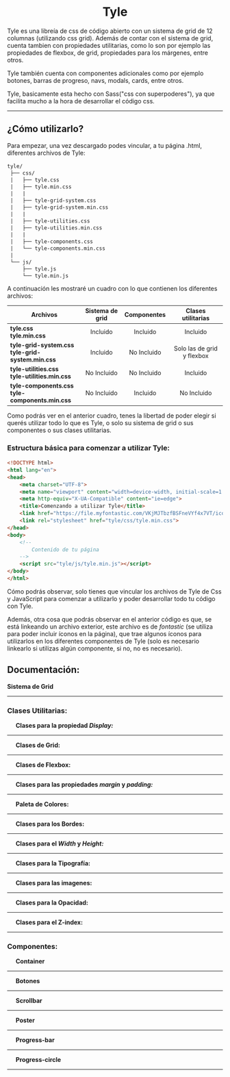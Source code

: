 <h1 align="center">Tyle</h1>
 Tyle es una libreía de css de código abierto con un sistema de grid de 12 columnas (utilizando css grid). Además de contar con el sistema de  grid, cuenta tambien con propiedades utilitarias, como lo son por ejemplo las propiedades de flexbox, de grid, propiedades para los márgenes, entre otros.
 
 Tyle también cuenta con componentes adicionales como por ejemplo botones, barras de progreso, navs, modals, cards, entre otros.

 Tyle, basicamente esta hecho con Sass("css con superpoderes"), ya que facilita mucho a la hora de desarrollar el código css.
 
---

## ¿Cómo utilizarlo?
 Para empezar, una vez descargado podes vincular, a tu página .html, diferentes archivos de Tyle:
 ```
 tyle/ 
  ├── css/
  |   ├── tyle.css
  |   ├── tyle.min.css
  |   |
  |   ├── tyle-grid-system.css
  |   ├── tyle-grid-system.min.css
  |   |
  |   ├── tyle-utilities.css
  |   ├── tyle-utilities.min.css
  |   |
  |   ├── tyle-components.css
  |   └── tyle-components.min.css
  |
  └── js/
      ├── tyle.js
      └── tyle.min.js
 ```
 A continuación les mostraré un cuadro con lo que contienen los diferentes archivos:
 
 |                       Archivos                          | Sistema de grid  | Componentes |     Clases utilitarias     |
 | ------------------------------------------------------- |:---------------: | :---------: | :------------------------: |
 | **tyle.css**<br>**tyle.min.css**                        |     Incluido     |  Incluido   |          Incluido          |
 | **tyle-grid-system.css**<br>**tyle-grid-system.min.css**|     Incluido     | No Incluido | Solo las de grid y flexbox |
 | **tyle-utilities.css**<br>**tyle-utilities.min.css**    |    No Incluido   | No Incluido |          Incluido          |
 | **tyle-components.css**<br>**tyle-components.min.css**  |    No Incluido   |   Incluido  |         No Incluido        |
 
 Como podrás ver en el anterior cuadro, tenes la libertad de poder elegir si querés utilizar todo lo que es Tyle, o solo su sistema de grid o  sus componentes o sus clases utilitarias.
 
 ### Estructura básica para comenzar a utilizar Tyle:
 
  ```html
  <!DOCTYPE html>
  <html lang="en">
  <head>
      <meta charset="UTF-8">
      <meta name="viewport" content="width=device-width, initial-scale=1.0">
      <meta http-equiv="X-UA-Compatible" content="ie=edge">
      <title>Comenzando a utilizar Tyle</title>
      <link href="https://file.myfontastic.com/VKjMJTbzfBSFneVYf4x7VT/icons.css" rel="stylesheet">    
      <link rel="stylesheet" href="tyle/css/tyle.min.css">
  </head>
  <body>
      <!-- 
          Contenido de tu página
      -->
      <script src="tyle/js/tyle.min.js"></script>
  </body>
  </html>
  ```
  Cómo podrás observar, solo tienes que vincular los archivos de Tyle de Css y JavaScript para comenzar a  utilizarlo y poder desarrollar todo  tu código con Tyle.
  
  Además, otra cosa que podrás observar en el anterior código es que, se está linkeando un archivo exterior, este archivo es de *fontastic* (se  utiliza para poder incluir íconos en la página), que trae algunos íconos para utilizarlos en los diferentes componentes de Tyle (solo es  necesario linkearlo si utilizas algún componente, si no, no es necesario).
 
## Documentación:

 <details>
  <summary style="cursor: pointer; display: inline-block; outline: 0;"><strong>Sistema de Grid</strong></summary>

  Para empezar, Tyle cuenta con un sistema de grid de 12 columnas. Dicho sistema esta hecho con Css grid.
  
  Para utilizar el sistema de grid debes crear un div con la clase ***row***, y allí dentro del div ponés los distintos componenetes con sus respectivas clases del sistema de grid. Dichas clases que le debes poner a los hijos del div con la clase *row* son las diferentes clases de columnas que las indicas con la clase ***col-*** y luego del guión le indicas cuantas columnas querés que ocupe tu elemento. Tal como se   muestra en el siguiente bloque de código:
  
  Html:
  ```html
    <div class="row">
        <div class="col-1">Una columna</div>
        <div class="col-2">Dos columnas</div>
        <div class="col-3">Tres columnas</div>
        <div class="col-4">Cuatro columnas</div>
        <div class="col-5">Cinco columnas</div>
        <div class="col-6">Seis columnas</div>
        <div class="col-7">Siete columnas</div>
        <div class="col-8">Ocho columnas</div>
        <div class="col-9">Nueve columnas</div>
        <div class="col-10">Diez columnas</div>
        <div class="col-11">Once columnas</div>
        <div class="col-12">Doce columnas</div>
    </div>
  ```
  Con un poco de estilos css (indicándole a los contenedores una altura, un color de fondo, un color al texto, un centrado total al texto, una separación entre los divs, que cada contenedor valla debajo y no al lado, etc...)  obtenés el siguiente resultado:
  
  ![Grid sistem](/images/grid-sistem.png "Grid sistem")
  
  Sin embargo, esto no es todo acerca del sistema de grid, ya que Tyle cuenta con un sistema de grid totalmente responsive.
  Estas clases para el responsive de los elementos se definen de la siguiente manera:

  ***col*-(a partir de que medida ocupa dichas columnas)-(Número de columnas a ocupar)**

  Las medidas utilizadas en Tyle son las siguientes: 
  
  | Clase | Desde  |   Hasta   |
  | ----- |:-----: |  :-----:  |
  | *xs*  | 480px  |  639px    |
  | *sm*  | 640px  |  767px    |
  | *md*  | 768px  |  1023px   |
  | *lg*  | 1024px |  1365px   |
  | *xl*  | 1366px | + 1366px  |
  
  Por lo tanto podés formar clases como por ejemplo:

  *col-xs-12* (va a ocupar 12 columnas desde 480px para arriba)

  *col-sm-6* (va a ocupar 6 columnas desde 640px para arriba)

  *col-md-4* (va a ocupar 4 columnas desde 768px para arriba)

  *col-lg-3* (va a ocupar 3 columnas desde 1024px para arriba)
  
  Si no pones la medida en la clase col, quiere decir que siempre va a ocupar las columnas que le indiques, al menos que le agregues otra clase   con la medida.
  Ejemplo:
  ```html
  <div class="row">
      <div class="col-12 col-md-4 col-lg-3"></div>
  </div>
  ```
  En este ejemplo, el div va a ocupar 12 columnas hasta 768px, debido a que a partir de 768px ocupará 4 columnas, y a partir de 1024px ocupará  3  columnas.
  
  Y así podes seguir y formar todas las combinaciones que quieras segun lo necesite tu página.

  #### Start Column:

   Tyle también cuenta con clases para que puedas elegir a partir de que columna empieza el div.
   Dicha clase se llama de la siguientes maneras:
   ***start-(A partir de que columna empieza)***
   O también podes elegir a partir de que medida empezará en la columna que elijas, poniendo la clase de la siguiente forma:
   ***start-(A partir de que medida)-(A partir de que columna empieza)***
 
   Las medidas son las mismas que las mencionadas anteriormente (xs, sm, md, lg, xl).
   
   En el siguiente ejemplo podrás observar mejor lo mencionado anteriormente:
   
   Html
   ```html
   <div class="row">
       <div class="col-5 start-5">Comienza en la columna 5</div>
       <div class="col-8 start-2">Comienza en la columna 2</div>
       <div class="col-9 start-3">Comienza en la columna 3</div>    
   </div>
   ```
   Resultado:
   
   ![Start Column](/images/start-col.png "Start Column")
   
   Como podrás observar (con la ayuda del inspector de google Chrome) que cada div comienza donde se lo indiques.
 </details>

 ---

 ### Clases Utilitarias:

  <details style="padding-left: 20px">
   <summary style="cursor: pointer; display: inline-block; outline: 0;"><strong>Clases para la propiedad <em>Display:</em></strong></summary>

   La propiedad ***display*** especifica el comportamiento de visualización de un elemento. Dicha propiedad se le puede aplicar a cualquier elemento. Esta propiedad puede aceptar muchos valores diferentes. Tyle tiene clases para los valores más importantes. Estos valores son:
       <ul>
        <li> <em><strong>inline</strong></em>: Este valor hace que la caja de un elemento se de linea, y por lo tanto solo ocupa el espacio necesario para mostrar sus contenidos.       
            <img src="/images/display-inline.png" alt="Display" style="display: block;" /> 
        </li>
        <li> <em><strong>block</strong></em>: Este valor hace que la caja de un elemento se de bloque, y por lo tanto ocupa todo el espacio disponible hasta el final de su linea, aunque sus contenidos puedan no ocupar todo el sitio. 
            <img src="/images/display-block.png" alt="Display" style="display: block;" />         
        </li>
        <li> <em><strong>inline-block</strong></em>: Este valor crea cajas que son de bloque y de linea simultaneamente.  Una caja de tipo inline-block se comporta como si fuera de bloque, pero respecto a los elementos que la rodean es una caja en línea.
            <img src="/images/display-inline-block.png" alt="Display" style="display: block;" />         
        </li>
        <li> <em><strong>list-item</strong></em>: Este valor hace que cualquier elemento de cualquier tipo al que se le aplique se muestre como si fuera un elemento de una lista.
            <img src="/images/display-list-item.png" alt="Display" style="display: block;" />         
        </li>    
        <li> <em><strong>flex</strong></em>: Este valor define un contenedor flexible; en línea o bloque dependiendo del valor dado. Permite un contexto flexible para todos sus hijos directos. Al definir este valor a un contenedor se genera lo siguiente: 
            <img src="/images/flexbox.png" alt="Flexbox" style="display: block;" />
            <ul style="margin-left: 30px">
                <li><em><strong>main axis</strong></em>: El eje principal de un contenedor flexible es el *main axis* a lo largo del cual se disponen los elementos flexibles. No es necesariamente horizontal; depende de la propiedad *flex-direction*.</li>
                <li><em><strong>main-start | main-end</strong></em>: Los elementos flexibles se colocan dentro del contenedor comenzando desde el *main-axis* y hasta el *main-end*.</li>
                <li><em><strong>main size</strong></em>:  El ancho o la altura de un elemento flexible se define por cualquier que esté en la dimensión principal, y es el tamaño *main size*. La propiedad de tamaño principal del elemento Flex es la propiedad 'ancho' o 'alto', cualquiera que esté en la dimensión principal.</li>
                <li><em><strong>cross axis</strong></em>: El eje perpendicular al *main axis* se llama *cross axis*. Su dirección depende de la dirección del *main axis*.</li>
                <li><em><strong>cross-start | cross-end</strong></em>: Las líneas flexibles se llenan con elementos y se colocan en el contenedor comenzando en el lado de *cross start* del contenedor flexible y yendo hacia el lado del *cross end*.</li>
                <li><em><strong>cross size</strong></em>: El ancho o la altura de un elemento flexible, cualquiera que esté en la dimensión transversal, es el *cross size* del artículo. La propiedad de tamaño cruzado es cualquiera de 'ancho' o 'altura' que esté en la dimensión transversa.</li>            
            </ul>
            <img src="/images/display-flex.png" alt="Display" style="display: block;" />             
        </li>
        <li> <em><strong>inline-flex</strong></em>: Establece un contenedor de ítems flexible en línea, de forma equivalente a inline-block.
            <img src="/images/display-inline-flex.png" alt="Display" style="display: block;" />         
        </li>
        <li> <em><strong>grid</strong></em>: Define al elemento como una grilla. Por si sola, esta propiedad no hace nada, si no que va en conjunto de otras propiedades. Se debe aplicar a un contenedor y, así el contendedor y todos sus hijos directos podrán recibir propiedades de grid.
            <img src="/images/display-grid.png" alt="Display" style="display: block;" />         
        </li>
        <li> <em><strong>inline-grid</strong></em>: Establece un contenedor de grid en línea, de forma equivalente a inline-block.
            <img src="/images/display-inline-grid.png" alt="Display" style="display: block;" />         
        </li>
        <li> <em><strong>none</strong></em>: Este valor hace que el elemento al que se le aplica no genere ninguna caja. El resultado es que el elemento desaparece por completo de la página y no ocupa sitio, por lo que los elementos adyacentes ocupan su lugar. Si se utiliza la propiedad *display: none* sobre un elemento, todos sus descendientes también desaparecen por completo de la página.
            <img src="/images/display-none.png" alt="Display" style="display: block;" />         
         </li>
       </ul>
   Para indicar una clase para la propiedad *display*, debes poner la clase de la siguiente manera:
   
   ***d-(valor)***
   
   Los valores son los mencionados anteriormente (inline, block, inline-block, list-item, flex, inline-flex, grid,  inline-grid, none).

   Estas diferentes clases para la propiedad *display* cuentan con las diferentes clases para el responsive. Estas clases para el responsive son las mencionadas anteriormente (ver sistema de grid).
   Para indicar estas clases se hace de la siguiente manera:

   ***d-(medida responsive)-(valor)***
 
   Como podrás saber, las *medidas responsive* son *xs*, *sm*, *md*, *lg* y *xl*; y los valores son *inline*,   *block*, *inline-block*, *list-item*, *flex*, *inline-flex*, *grid*, *inline-grid* y *none*.
   Ya con esto, puedes hacer todas las convinaciones que tu pagina requiera. 
  </details>

  ---

  <details style="padding-left: 20px">
   <summary style="cursor: pointer; display: inline-block; outline: 0;"><strong>Clases de Grid:</strong></summary>

   - #### Grid Gap:

     La proppiedad ***grid-gap*** se puede aplicar solamente a los componentes que tengan la propiedad *display: grid*.
     Grid gap se refiere a la separación que hay entre las columnas y filas que se encuentran dentro del componente que tenga la propiedad    display: grid.
    
     Como podrás ver en la siguiente imagen, el contenedor (con la clase *row*) no tiene la propiedad *grid-gap*, y por lo tanto no hay ninguna separación entre sus columnas y filas.
     ![Sin Grid Gap](/images/grid-gap-0.png "Sin Grid Gap")
    
     En cambio, en la siguiente imagen, el contenedor si tiene la propiedad *grid-gap*, y por la tanto se genera una separación entre sus     columnas y filas.
     ![Con Grid Gap](/images/grid-gap-1.png "Con Grid Gap")
    
     Tyle cuenta con clases para el *grid-gap*. Estas calses se llaman de la siguiente manera:
     **grid-gap-(número)**
     El numero que va luego de *grid-gap-* puede ir del 0 hasta al 10. Cuanto mas grande sea el número, habrá una mayor separación entre   columnas y filas.
   
   - #### Order:

     La propiedad ***order*** sirve para indicarle un orden al componente que tenga dicha propiedad. Solo se le puede aplicar a los hijos     directos de los componentes que tengan la propiedad *display: grid* o la propiedad *display: flex*. La propiedad *order* solor acepta     números, y estos números pueden ser tanto positivos, como negativos. El valor por defecto de la propiedad *order* es 0.
     Tyle cuenta con clases para la propiedad *order*, y dicahs clases se indican de la siguiente forma:
     ***order-(número)***
     El número, que va luego de *order-*, puede ir desde -6 hasta 6.
     
     Ejemplo:
     ```html
     <div class="row">
         <div class="col-4">Elemento Nº 1</div>
         <div class="col-4">Elemento Nº 2</div>
         <div class="col-4">Elemento Nº 3</div>
         <div class="col-4">Elemento Nº 4</div>
         <div class="col-4">Elemento Nº 5</div>
         <div class="col-4">Elemento Nº 6</div>
         <div class="col-4">Elemento Nº 7</div>
         <div class="col-4">Elemento Nº 8</div>
         <div class="col-4">Elemento Nº 9</div>
         <div class="col-4">Elemento Nº 10</div>
         <div class="col-4">Elemento Nº 11</div>
         <div class="col-4">Elemento Nº 12</div>
     </div>
     ```
     
     Resultado:
     ![Sin la propiedad order](/images/order-0.png "Sin la propiedad order")
     
     Como podrás ver en la anterior imagen, los elementos no tienen la propiedad *order*, y por lo tanto, están ubicados  según su posición en   el html.
     
     En cambio, en la siguiente situación, los elementos tienen la propiedad *order*, y ya no se posicionan según están ubicados en el html, si no que se posicionan según la propiedad order
     
     ```html
     <div class="row">
         <div class="col-4 order--3">Elemento Nº 1</div>
         <div class="col-4 order--1">Elemento Nº 2</div>
         <div class="col-4 order-1">Elemento Nº 3</div> 
         <div class="col-4 order--2">Elemento Nº 4</div> 
         <div class="col-4 order-3">Elemento Nº 5</div>
         <div class="col-4 order-2">Elemento Nº 6</div>
         <div class="col-4 order--6">Elemento Nº 7</div>
         <div class="col-4 order--4">Elemento Nº 8</div>
         <div class="col-4 order-6">Elemento Nº 9</div> 
         <div class="col-4 order-5">Elemento Nº 10</div>
         <div class="col-4 order--5">Elemento Nº 11</div>
         <div class="col-4 order-4">Elemento Nº 12</div>
     </div>
     ```
     
     Resultado:
     ![Con la propiedad order](/images/order-1.png "Con la propiedad order")
   
   - #### Justify Items:

     Esta propiedad ***justify-items*** se le debe aplicar (en el caso de grid) a los contenedores que tengan la propiedad *display: grid*. Lo que hace esta propiedad es alinear el contenido dentro de un elemento de la cuadrícula a lo largo  del eje de la fila. Dicha propiedad  puede  tener los siguientes valores:
   
     <ul>
       <li> <em>start:</em> Alinea el contenido en el extremo izquierdo del área de la cuadrícula.</li>
       <img src="/images/justify-items-1.png" alt="Justify Items" style="display: block;" />
       <li> <em>end:</em> Alinea el contenido en el extremo derecho del área de la cuadrícula.</li>
       <img src="/images/justify-items-2.png" alt="Justify Items" style="display: block;" />
       <li> <em>center:</em> Alinea el contenido en el centro del área de la cuadrícula.</li>
       <img src="/images/justify-items-3.png" alt="Justify Items" style="display: block;" />
       <li> <em>stretch:</em> Rellena toda la altura del área de la cuadrícula (este es el valor predeterminado).</li>
       <img src="/images/justify-items-4.png" alt="Justify Items" style="display: block;" />
     </ul>
    
     Tyle cuenta con clases para estas propiedades. Para indicar dicahs clases se hace de la siguiente manera:
   
     ***g-justify-items-(valor)***
   
     La *g-* es para diferenciar las clases de grid de las de flexbox, ya que en flexbox hay propiedades con el mismo nombre  pero diferente   valor. Y los *valores* son los mencionados anteriormente (start, end, center, stretch).
   
   - #### Align Items:

     Esta propiedad ***align-items*** se le debe aplicar (en el caso de grid) a los contenedores que tengan la propiedad *display: grid*. Lo   que hace esta propiedad es alinear el contenido dentro de un elemento de la cuadrícula a lo largo del eje de la columna. Dicha propiedad  puede tener los siguientes valores:
     <ul>
       <li> <em>start</em>: Alinea el contenido en la parte superior del área de la cuadrícula.</li>
       <img src="/images/align-items-1.png" alt="Align Items" style="display: block;" />
       <li> <em>end</em>: Alinea el contenido en la parte inferior del área de la cuadrícula.</li>
       <img src="/images/align-items-2.png" alt="Align Items" style="display: block;" />
       <li> <em>center</em>: Alinea el contenido en el centro del área de la cuadrícula.</li>
       <img src="/images/align-items-3.png" alt="Align Items" style="display: block;" />
       <li> <em>stretch</em>: Rellena todo el ancho del área de la cuadrícula (este es el valor por defecto).</li>
       <img src="/images/justify-items-4.png" alt="Align Items" style="display: block;" />
     </ul>
     Tyle cuenta con clases para estas propiedades. Para indicar dichas clases se hace de la siguiente manera:
    
     ***g-align-items-(valor)***
    
     Los *valores* son los mencionados anteriormente (start, end, center, stretch).
   
   - #### Justify Content:

     Esta propiedad ***justify-content*** se le debe aplicar (en el caso de grid) a los contenedores que tengan la propiedad  *display: grid*.  Lo  que hace esta propiedad es alinear el todo el contenido de la cuadrícula dentro del contenedor de la  cuadrícula. Esta propiedad alinea la cuadrícula a lo largo del eje de la fila. Dicha propiedad puede tener los  siguientes valores:
     <ul>
       <li> <em>start:</em> Alinea la cuadrícula con el extremo izquierdo del contenedor de la cuadrícula.</li>
       <img src="/images/justify-content-1.png" alt="Justify Content" style="display: block;" />
       <li> <em>end:</em> Alinea la grilla con el extremo derecho del contenedor de la grilla.</li>
       <img src="/images/justify-content-2.png" alt="Justify Content" style="display: block;" />
       <li> <em>center:</em> Alinea la cuadrícula en el centro del contenedor de la cuadrícula.
       <img src="/images/justify-content-3.png" alt="Justify Content" style="display: block;" />
       <li> <em>stretch:</em> Cambia el tamaño de los elementos de la grilla para permitir que la grilla ocupe todo el ancho del contenedor de la grilla.</li>
       <img src="/images/justify-content-4.png" alt="Justify Content" style="display: block;" />
       <li> <em>space-between:</em> Coloca una cantidad par de espacio entre cada elemento de la cuadrícula, sin espacio en los extremos.</li>
       <img src="/images/justify-content-5.png" alt="Justify Content" style="display: block;" />
       <li> <em>space-around:</em> Coloca una cantidad par de espacios entre cada elemento de la grilla, con espacios de la mitad de tamaño enlos extremos.</li>
       <img src="/images/justify-content-6.png" alt="Justify Content" style="display: block;" />
       <li> <em>space-evenly:</em> Coloca una cantidad igual de espacio entre cada elemento de la cuadrícula, incluidos los extremos.</li>
       <img src="/images/justify-content-7.png" alt="Justify Content" style="display: block;" />
     </ul>
    
     Tyle cuenta con clases para estas propiedades. Para indicar dichas clases se hace de la siguiente manera:
    
     ***g-justify-content-(valor)***
    
     Los *valores* son los mencionados anteriormente (start, end, center, stretch, beetween, around, evenly).
   
   - #### Align Content:

     Esta propiedad ***align-content*** se le debe aplicar (en el caso de grid) a los contenedores que tengan la propiedad *display: grid*. Lo que hace esta propiedad es esestablecer la alineación de la cuadrícula dentro del contenedor de la cuadrícula. Esta propiedad alinea la   cuadrícula a lo largo del eje de la columna. Dicha propiedad puede tener los siguientes valores:
     <ul>
       <li> <em>start:</em> Alinea la cuadrícula con la parte superior del contenedor de la cuadrícula.</li>
       <img src="/images/align-content-1.png" alt="Align Content" style="display: block;" />
       <li> <em>end:</em> Alinea la grilla con la parte inferior del contenedor de la grilla.</li>
       <img src="/images/align-content-2.png" alt="Align Content" style="display: block;" />
       <li> <em>center:</em> Ainea la cuadrícula en el centro del contenedor de la cuadrícula.</li>
       <img src="/images/align-content-3.png" alt="Align Content" style="display: block;" />
       <li> <em>stretch:</em> Cambia el tamaño de los elementos de la grilla para permitir que la grilla ocupe toda la  altura del contenedor  de la grilla.</li>
       <img src="/images/align-content-4.png" alt="Align Content" style="display: block;" />
       <li> <em>space-between:</em> Coloca una cantidad par de espacio entre cada elemento de la cuadrícula, sin espacio en los extremos.</li>
       <img src="/images/align-content-5.png" alt="Align Content" style="display: block;" />
       <li> <em>space-around:</em> Coloca una cantidad par de espacios entre cada elemento de la grilla, con espacios de la  mitad de tamañoen   los extremos.</li>
       <img src="/images/align-content-6.png" alt="Align Content" style="display: block;" />
       <li> <em>space-evenly:</em> Coloca una cantidad igual de espacio entre cada elemento de la cuadrícula, incluidos los extremos.</li>
       <img src="/images/align-content-7.png" alt="Align Content" style="display: block;" />
     </ul>
    
     Tyle cuenta con clases para estas propiedades. Para indicar dichas clases se hace de la siguiente manera:
    
     ***g-align-content-(valor)***
    
     Los *valores* son los mencionados anteriormente (start, end, center, stretch, beetween, around, evenly).
   
   - #### Justify Self:

     Esta propiedad ***justify-self*** se le debe aplicar (en el caso de grid) a los contenedores que tengan la propiedad *display: grid*. Lo  que  hace esta propiedad es alinear el contenido dentro de un elemento de la cuadrícula a lo largo  del eje de la fila. Este valor se   aplica al contenido dentro de un único elemento de la grilla. Dicha propiedad puede  tener los siguientes valores:
     <ul>
       <li> <em>start:</em> Alinea el contenido en el extremo izquierdo del área de la cuadrícula.</li>
       <img src="/images/justify-self-1.png" alt="Justify Self" style="display: block;" />
       <li> <em>end:</em> Alinea el contenido en el extremo derecho del área de la cuadrícula.</li>
       <img src="/images/justify-self-2.png" alt="Justify Self" style="display: block;" />
       <li> <em>center:</em> Alinea el contenido en el centro del área de la cuadrícula.</li>
       <img src="/images/justify-self-3.png" alt="Justify Self" style="display: block;" />
       <li> <em>stretch:</em> Rellena todo el ancho del área de la cuadrícula (este es el valor por defecto).</li>
       <img src="/images/justify-self-4.png" alt="Justify Self" style="display: block;" />
     </ul>
   
     Tyle cuenta con clases para estas propiedades. Para indicar dicahs clases se hace de la siguiente manera:
   
     ***g-justify-self-(valor)***
   
     Los *valores* son los mencionados anteriormente (start, end, center, stretch).
  
   - #### Align Self:

     Esta propiedad ***align-self*** se le debe aplicar (en el caso de grid) a los contenedores que tengan la propiedad *display: grid*. Lo que hace esta propiedad es alinear el contenido dentro de un elemento de la cuadrícula a lo largo del eje de la columna. Este valor se aplica al contenido dentro de un único elemento de la grilla. Dicha propiedad puede tener los siguientes valores:
     <ul>
       <li> <em>start:</em> Alinea el contenido en la parte superior del área de la cuadrícula.</li>
       <img src="/images/align-self-1.png" alt="Align Self" style="display: block;" />
       <li> <em>end:</em> Alinea el contenido en la parte inferior del área de la cuadrícula.</li>
       <img src="/images/align-self-2.png" alt="Align Self" style="display: block;" />
       <li> <em>center:</em> Alinea el contenido en el centro del área de la cuadrícula.</li>
       <img src="/images/align-self-3.png" alt="Align Self" style="display: block;" />
       <li> <em>stretch:</em> Rellena toda la altura del área de la cuadrícula (este es el valor predeterminado).</li>
       <img src="/images/align-self-4.png" alt="Align Self" style="display: block;" />
     </ul>
   
     Tyle cuenta con clases para estas propiedades. Para indicar dicahs clases se hace de la siguiente manera:
   
     ***g-align-self-(valor)***
   
     Los *valores* son los mencionados anteriormente (start, end, center, stretch).
  </details>

  ---

  <details style="padding-left: 20px">
   <summary style="cursor: pointer; display: inline-block; outline: 0;"><strong>Clases de Flexbox:</strong></summary>

   - #### Flex Direction:

     La propiedad ***flex-direction*** establece la dirección de un elemento flexible dentro de un contenedor (es decir que el contenedor tenga la propiedad *display: flex*).
   
     La propiedad *flex-direction* puede tener los siguientes valores:
     <li> <em>row:</em> Este es el valor por defecto. Los elementos flexibles se muestran horizontalmente, como una fila</li>
     <li> <em>row reverse:</em> Los elementos flexibles se muestran horizontalmente, como una fila, pero en orden invertido</li>
     <li> <em>Column:</em> Los elementos flexibles se muestran verticalmente, como una columna</li>
     <li> <em>Column reverse:</em> Los elementos flexibles se muestran verticalmente, como una columna, pero en orden invertido</li>
   
     En la siguiente imagen podrás apreciar mejor esta propiedad:
   
     <img src="/images/flex-direction.png" alt="Flex direction" style="display: block;" />
   
     Tyle ya cuenta con clases para dicha propiedad, y estas clases se indican de la siguiente manera:
   
     ***f-flex-direction-(valor)***
   
     Todas las clases de flexbox que siguen a continuación y, estas mismas clases también, llevan una *f-* delante de la clase para   diferenciarlas   de las clases de css grid, que tienen la misma propiedad pero diferentes valores. Los valores que van luego de   *f-flex-direction-* son los   mencionados anteriormente (row, row-reverse, col, col-reverse).
  
   - #### Flex Wrap:

     La propiedad ***flex-wrap*** solo se le puede aplicar a los contenedores que tengan la propiedad *display: flex;*. Esta propiedad   *flex-wrap*,especifica si los elementos flexibles deben ajustarse o no. Como ya fue mencionado anteriormente, lo que hace la propiedad   *dispaly: flex* es poner todos sus elementos hijos en una sola linea, a pesar de que no entren, al no entrar, se disminuye el tamaño de los  elementos hijos para  que puedan entrar. Si tu no quieres que esto ocurra, debes utilizar la propiedad *flex-wrap*, que solo acepta los   siguientes valores:
    
     <li> <em>nowrap:</em> Este es el valor por defecto, y por lo tanto, los elementos hijos se ajustarán al contenido de ser necesario.</li>
     <li> <em>wrap:</em> Este valor especifica que si los elementos hijos, del contenedor flexible, no entran, se irán a la siguiente   fila/columna (según el <em>flex-direction</em>), generando de esta manera un contenedor flexible de líneas multiples.</li>
     <li> <em>wrap-reverse:</em> Este valor especifica lo mismo que el valor <em>wrap</em>, solo que revierte los elementos.</li>
    
     En la siguiente imagen podrás apreciar mejor la propiedad *flex-wrap*:
     <img src="/images/flex-wrap.png" alt="Flex Wrap" style="display: block;" />
    
     Tyle ya cuenta con clases para dicha propiedad, y estas clases se indican de la siguiente manera:
    
     ***f-flex-wrap-(valor)***
    
     Los valores que van luego de *f-flex-wrap-* son los mencioandos anteriormente (no-wrap, wra, wrap-reverse).
  
   - #### Flex Grow:

     La propiedad ***flex-grow*** solo se le puede aplicar a los hijos de los contenedores que tengan lo propiedad *display: flex*. Esta  propiedad  *flex-grow* especifica la capacidad de que un elemento flexible crezca si es posible. Esta propiedad acepta cualquier número  positivo, y  funciona de la siguiente manera:
     Lo que hace es calcular el espacio disponible, y darselos a los que tengan esta propiedad según el valor que tengan.
     Por ejemplo: Si hay un elemento que tenga un *flex-grow: 1* y otro tiene un *flex-grow: 3*, se calcula el espacio disponible y lo divide  entre 4, ya que suma el valor de esta propiedad de cada elemento del contenedor, y le da 3/4 partes al segundo elemento y 1/4 parte al  primer elemento.
  
     En el siguiente ejemplo entenderás esto mejor:
     <img src="/images/flex-grow-1.png" alt="Flex Grow" style="display: block;" />
     <img src="/images/flex-grow-2.png" alt="Flex Grow" style="display: block;" />
   
     Como habrás podido observar, al primer elemento se le ha agregado la propiedad *flex-grow* y ha crecido según el espacio disponible que   había.
   
     Una vez más, Tyle ya cuenta con clases para esta propiedad, y se indican de la siguiente manera: 
   
     ***f-flex-grow-(número)*** 
   
     El número que va luego de *f-flex-grow* puede ir del 1 al 5.
   
   - #### Flex Shrink: 

     La propiedad ***flex-shrink*** solo se le puede aplicar a los contenedores que tengan la propiedad *display: flex;*. Esta propiedad    *flex-shrink* especifica la capacidad de que un elemento flexible se encoja. Esta propiedad acepta cualquier número positivo. Esta  propiedad, funciona de una manera muy similar a *flex-grow*, pero con resultado opuesto.
     En el siguiente ejemplo lo podrás entender mejor:
     <img src="/images/flex-shrink-1.png" alt="Flex Shrink" style="display: block;" />
     Como podrás observar, los 4 elementos no entran en el container.
     Pero aplicando un *flex-shrink* al primer elemento sucede lo siguiente:
     <img src="/images/flex-shrink-2.png" alt="Flex Shrink" style="display: block;" /> 
     Al aplicarle un *flex-shrink* al primer elemento, este se encojió dandole más espacio a los demás elementos.
  
     Tyle ya cuenta con clases para esta propiedad, y se indican de la siguiente manera:
     
     ***f-flex-shrink-(número)*** 
   
     El número que va luego de *f-flex-shrink* puede ir del 1 al 5.
 
   - #### Order:

     La propiedad ***order*** también se puede utilizar en los elementos hijos de un contenedor que tenga la propiedad *display: flex*, y esta  propiedad *order* es la misma que la mencionada anteriormente (en las calses de grid), y funciona exactamente de la misma manera.
 
   - #### Align Items:

     Esta propiedad ***align-items*** se le debe aplicar (en el caso de flexbox) a los contenedores que tengan la propiedad *display: flex*. La propiedad *align-items* define el comportamiento predeterminado de cómo se colocan los elementos flexibles a lo largo del eje transversal  en la línea actual. Dicha propiedad puede tener los siguientes valores:
     <ul>
       <li> <em>flex-start</em>: Alinea el contenido en la parte superior del eje transversal.</li>
       <li> <em>flex-end</em>: Alinea el contenido en la parte inferior del eje transversal.</li>
       <li> <em>center</em>: Alinea el contenido en el centro del eje transversal.</li>
       <li> <em>baseline</em>: Las lineas base de los elementos están alineados.</li>
       <li> <em>stretch</em>: Los elementos se estiran hasta llenar todo el contenedor (este es el valor por defecto).</li>
     </ul>
     <img src="/images/f-align-items.png" alt="Align Items" style="display: block;" /> 
    
     Tyle cuenta con clases para estas propiedades. Para indicar dichas clases se hace de la siguiente manera:
    
     ***f-align-items-(valor)***
    
     Los *valores* son los mencionados anteriormente (start, end, center, baseline, stretch).
   
   - #### Justify Content:

     Esta propiedad ***justify-content*** se le debe aplicar (en el caso de flexbox) a los contenedores que tengan la propiedad *display:  flex*. Lo  que hace esta propiedad es alinear a lo largo del eje principal. Ayuda a distribuir el espacio libre que sobra cuando todos los elementos flexibles de una línea son inflexibles o flexibles, pero han alcanzado su tamaño máximo. También ejerce algún control sobre la   alineación de los elementos cuando se desbordan la línea. Dicha propiedad puede tener los  siguientes valores:
     <ul>
       <li> <em>flex-start:</em> Alinea el contenido hacia la linea de inicio del contenedor flexible.</li>
       <li> <em>flex-end:</em> Alinea el contenido hacia la linea de fin del contenedor flexible.</li>
       <li> <em>center:</em> Alinea el contenido hacia la linea del centro del contenedor flexible. </li>
       <li> <em>space-between:</em> Distribuye el contenido de manera uniforme. El primer elemento va hacia la linea de inicio y, el último   hacia la linea de fin.</li>
       <li> <em>space-around:</em> Distribuye el contenido de manera uniforme con espacios entre los elementos. Estos espacios son de la   mitad de tamaño en los extremos.</li>
       <li> <em>space-evenly:</em>  Distribuye el contenido de manera uniforme con espacios exactamente iguales (tanto al inicio como al final) entre los elementos. </li>
     </ul>
     <img src="/images/f-justify-content.png" alt="Justify Content" style="display: block;" /> 
  
     Tyle cuenta con clases para estas propiedades. Para indicar dichas clases se hace de la siguiente manera:
    
     ***f-justify-content-(valor)***
    
     Los *valores* son los mencionados anteriormente (start, end, center, beetween, around, evenly).
   
   - #### Align Content:

     Esta propiedad ***align-content*** se le debe aplicar (en el caso de flexbox) a los contenedores que tengan la propiedad *display: flex*. Esta propiedad alinea las líneas de un contenedor flexible dentro del contenedor flexible cuando hay espacio adicional en el eje   transversal. Dicha propiedad puede tener los siguientes valores:
     <ul>
       <li> <em>flex-start:</em> Alinea el contenido en la linea de inicio del eje transversal.</li>
       <li> <em>flex-end:</em> Alinea el contenido en la linea de fin del eje transversal.</li>
       <li> <em>center:</em> Alinea el contenido en el centro del eje transversal.</li>
       <li> <em>space-between:</em> Distribuye el contenido de manera uniforme en el eje transversal. El primer elemento va hacia la linea de   inicio del eje transversal y, el último hacia la linea de fin del eje transversal.</li>
       <li> <em>space-around:</em> Distribuye el contenido de manera uniforme en el eje transversal con espacios entre los elementos. Estos   espacios son de la mitad de tamaño en los extremos.</li>
       <li> <em>stretch:</em> Este es el valor por defecto. Las líneas se estiran para ocupar el espacio restante.</li>
     </ul>
     <img src="/images/f-align-content.png" alt="Align Content" style="display: block;" /> 
  
     Tyle cuenta con clases para estas propiedades. Para indicar dichas clases se hace de la siguiente manera:
     
     ***f-align-content-(valor)***
    
     Los *valores* son los mencionados anteriormente (start, end, center, stretch, beetween, around).
   
   - #### Align Self:

     Esta propiedad ***align-self*** se le debe aplicar (en el caso de flexbox) a los hijos de los contenedores que tengan la propiedad    *display: flex*. Lo que  hace esta propiedad es alinear el elemento, al que se le aplique esta propiedad, en el eje transversal. Dicha   propiedad puede tener los siguientes valores:
     <ul>
       <li> <em>flex-start:</em> El elemento se alinea en la linea de inicio del eje transversal.</li>
       <li> <em>flex-end:</em>El elemento se alinea en la linea de fin del eje transversal.</li>
       <li> <em>center:</em> El elemento se alinea en el centro del eje transversal.</li>
       <li> <em>stretch:</em> El elemento ocupa toda la altura del eje transversal</li>
       <li> <em>baseline:</em> Se alinea con las lineas bases de los elementos</li>
       <li> <em>auto:</em> El elemento se alineará en función del valor predeterminado o el valor especificado para la propiedad  *align-items*. Este es el valor predeterminado.</li>
     </ul>
     <img src="/images/f-align-self.png" alt="Align Self" style="display: block;" /> 
    
     Tyle cuenta con clases para estas propiedades. Para indicar dicahs clases se hace de la siguiente manera:
     
     ***f-align-self-(valor)***
    
     Los *valores* son los mencionados anteriormente (start, end, center, stretch, baseline, auto).
  </details>

  ---

  <details style="padding-left: 20px">
   <summary style="cursor: pointer; display: inline-block; outline: 0;"><strong>Clases para las propiedades <em>margin</em> y <em>padding:</em></strong></summary>

   - #### Margin:

      La propiedad ***margin*** se utiliza para generar un espaciado entre los elementos, fuera de cualquier borde definido. Con css tenés control total sobre el *margin*. Existen propiedades para establecer el margin de cada lado de un elemento (arriba, derecha, abajo e izquierda).
      Las diferentes propiedades para el margin son:
      - *margin:* Establece un espaciado en los cuatro lados.
      - *margin-top:* Establece un espaciado en la parte de arriba del elemento.
      - *margin-right:* Establece un espaciado en la parte derecha del elemento.
      - *margin-bottom:* Establece un espaciado en la parte de abajo del elemento.
      - *margin-left:* Establece un espaciado en la parte izquierda del elemento. 

      Tyle ya cuenta con clases para estas propiedades. Dichas clases se indican de la siguiente manera:

      ***(propiedad Abreviada)-(Valor)***    

      Las propiedades abreviadas son ***m*** (para el *margin*), ***mt*** (para el *margin-top*), ***mr*** (para el *margin-right*), ***mb*** (para el *margin-bottom*) y ***ml*** (para el *margin-left*). Pero Tyle también tiene clases para establecer el *margin* en left y en right al mismo tiempo (***mx***) y para top y bottom (***my***). Los valores son: *0*, *1*, *2*, *3*, *4*, *5* y *auto*.

      En la siguiente imagen podrás observar las diferentes medidas para los *margins*:
       <img src="/images/margin.png" alt="Margin" style="display: block;" />      

   - #### Padding:
   
      La propiedad ***padding*** se utiliza para generar un espaciado alrededor del contenido de un elemento, dentro cualquier borde definido. Al igual que con ek *margin*, con css tenés control total sobre el *padding*. Existen propiedades para establecer el padding de cada lado de un elemento (arriba, derecha, abajo e izquierda).
      Las diferentes propiedades para el padding son:
      - *padding:* Establece un espaciado  dentro del contenido del elemento en los cuatro lados.
      - *padding-top:* Establece un espaciado dentro del contenido del elemento en la parte de arriba del elemento.
      - *padding-right:* Establece un espaciado dentro del contenido del elemento en la parte derecha del elemento.
      - *padding-bottom:* Establece un espaciado  dentro del contenido del elementoen la parte de abajo del elemento.
      - *padding-left:* Establece un espaciado dentro del contenido del elemento en la parte izquierda del elemento. 

      Tyle ya cuenta con clases para estas propiedades. Dichas clases se indican de la siguiente manera:

      ***(propiedad Abreviada)-(Valor)***    

      Las propiedades abreviadas son ***p*** (para el *padding*), ***pt*** (para el *padding-top*), ***pr*** (para el *padding-right*), ***pb*** (para el *padding-bottom*) y ***pl*** (para el *padding-left*). Pero Tyle también tiene clases para establecer el *padding* en left y en right al mismo tiempo (***px***) y para top y bottom (***py***). Los valores son: *0*, *1*, *2*, *3*, *4* y *5*. En la siguiente imagen podrás observar las diferentes medidas para los *paddings*:
       <img src="/images/padding.png" alt="Padding" style="display: block;" />   
  </details>
 
  ---

  <details style="padding-left: 20px">
   <summary style="cursor: pointer; display: inline-block; outline: 0;"><strong>Paleta de Colores:</strong></summary>

   Tyle cuenta con una paleta de colores. Estos colores pueden ser aplicados tanto al color de fondo, como al color del texto mediante clases de Tyle.

   - Colores:
    
   |     Nombre      |  Valor Hexadecimal  |
   | --------------  |:------------------: |
   | ***Primary***   |       #0576FA       |
   | ***Secondary*** |       #6E787D       |
   | ***Info***      |       #1EAAC8       |
   | ***Success***   |       #23C040       |
   | ***Warning***   |       #FABE0A       |
   | ***Danger***    |       #F53040       |
   | ***Light***     |       #F0F0F0       |
   | ***Dark***      |       #1E1E1E       |
   | ***White***     |       #FFFFFF       |
   | ***Black***     |       #000000       |

   Para indicar los diferentes colores de fondo o colores de texto, se deben indicar las clases de la siguiente manera:
   - Background Color:

     ***bg-(nombre del color)***

   - Color:

     ***color-(nombre del color)***

   
   Los nombres de los colores son los mencionados anteriormente en la tabla.
  </details>
     
  ---

  <details style="padding-left: 20px">
   <summary style="cursor: pointer; display: inline-block; outline: 0;"><strong>Clases para los Bordes:</strong></summary>

   La propeidad ***border*** le da un borde al elemento aplicado. Este borde puede ser de difrentes tipos, diferentes colores, puede tener diferentes anchos, las esquinas rendondeadas, etc.
   Tyle cuenta con algunas propiedades para los bordes. Estas propiedades con las que cuenta Tyle son el ***border-radius*** (funciona para redondear las esquinas) y el ***border-color***.

   Estas clases para los bordes se indican de las siguientes maneras:

   - #### Border Radius:
     
      ***b-radius-(valor)***

      Los valores son: *0*, *1*, *2*, *3*, *4*, *5*, *6* y *radius*
      Si querés que el *border-radius* se le aplique solo a un lado en específico, tenés que indicar el lado luego de la *b*, de la siguiente manera:
 
      ***b(lado)-radius-(valor)***

     Los diferentes lados son *tl* (top-left), *tr* (top-right), *bl* (bottom-left) y *br* (bottom-right).
                  
   - #### Border Color:
      La propiedad *border-color* se indica de la siguiente forma:
 
      ***b-(color)***
 
     Los diferentes colores son los mencionados anteriormente en la paleta de colores.
     También con Tyle podés indicar el color de un borde en específico de la siguiente manera:

     ***b(lado)-(color)***

     Los lados son *t* (top), *r* (right), *b* (bottom) y *l* (left).
     Es importante remarcar que las clases para el color del borde no funcionan si no se le indican antes un ancho y un estilo de borde (con las propiedades *border-width* y *border-style*)

     En las siguientes imágenes se muestra un ejemplo de los diferentes bordes: 

   <img src="/images/border-radius.png" alt="Border Radius" style="display: block;" />   
   <img src="/images/border-color.png" alt="Border Color" style="display: block;" />      
  </details>

  ---

  <details style="padding-left: 20px">
   <summary style="cursor: pointer; display: inline-block; outline: 0;"><strong>Clases para el <em>Width</em> y <em>Height:</em></strong></summary>

   Las propeidades ***width*** y ***height*** se utilizan para definir las dimensiones de un elemento. Estas propiedades permiten valores numéricos con sus respectivas unidades. La propiedad *width* se utiliza para definir el ancho de un elemento, mientras la propiedad *height* se utiliza para definir la altura de un elemento.
   Tyle cuenta con clases para estas propiedades, y se indican de la siguiente manera:

   *Height*: ***h-(valor)***  
   *Width*: ***w-(valor)***  
      
   Los valores que aceptan estas clases van del 0 al 100, siempre y cuando el número se multiplo de 5, es decir que los valores van de 5 en 5 (0, 5, 10, 15, 20, 25, 30...). El valor en estas clases equivale al porcentaje, es decir que si utilizas la clase, por ejemplo, *w-75*, va a tener un *width* de 75% de su contenedor.    
  </details>

  ---

  <details style="padding-left: 20px">
   <summary style="cursor: pointer; display: inline-block; outline: 0;"><strong>Clases para la Tipografía:</strong></summary>

   Tyle cuenta clases para algunas de las diferentes propiedades que se le pueden dar a los textos. Cuenta con diferentes clases para el tamaño de los textos, para su grosor, para su alineación y para su decoración.

   - ***Tamaño del texto:*** Estas clases se indican de la siguientes maneras:

     ***header-(valor1)***

     ***font-(valor2)***

     ***small-(valor3)*** 

     El valor1 puede ir del 1 al 7, siendo 1 el tamaño más grande y 7 el más chico.
     El valor2 puede ir del 1 al 3, siendo 1 el tamaño más grande y 3 el más chico.
     El valor3 puede ir del 1 al 2, siendo 1 el tamaño más grande y 2 el más chico.
     En la siguiente imagen podrás apreciar los distintos tamaños de las clases para el texto:

     <img src="images/font-1.png" style="display: block" />
      
   - ***Grosor del texto:*** Estas clases se indican de la siguiente manera:  

     ***f-weight-(valor)***

     El valor puede ir del 1 al 6, siende 1 el menor valor y 6 el mayor.
     En la siguiente imagen podrás observar las diferentes clases para el grosor del texto:

     <img src="images/font-2.png" style="display: block" />

   - ***Decoración del texto:*** Estas clases se indican de la siguiente manera:

     ***t-decoration-(valor)***

     Los valores que acepta esta clase son *none*, *underline*, *overline* y *del*. 
     En la siguiente imagen podrás observar las diferentes clases para la decoración del texto:

     <img src="images/font-3.png" style="display: block" />

   - ***Alineación del texto:*** Estas clases se indican de la siguiente manera:

     ***t-align-(valor)***

     Los valores que acepta esta clase son *left*, *center*, *right* y *justify*. 
     En la siguiente imagen podrás observar las diferentes clases para la alineación del texto:

     <img src="images/font-4.png" style="display: block" />
  </details>

  ---

  <details style="padding-left: 20px">
   <summary style="cursor: pointer; display: inline-block; outline: 0;"><strong>Clases para las imagenes:</strong></summary>

   Tyle cuenta con diferentes clases para las imagenes. Estas clases son para el responsive de las imagenes y otras para ponerles filtros.
   Para indicar que una imagen se responsive con Tyle, solo le debes poner la clase ***img-responsive*** a la imagen.
   Las clases para los diferentes filtros se indican de la siguiente manera:

   ***filter-(nombre del filtro)-(valor)***

   Los diferentes valores van del 1 al 10, siendo el 10 el que tiene mayor efecto.
   Acontinuación verás una tabla en la que se muestra los nombres de los diferentes filtros y sus funciones:
   <img src="/images/filter.png" alt="Border Radius" style="display: block;" />   
  </details>

  ---

  <details style="padding-left: 20px;">
   <summary style="cursor: pointer; display: inline-block; outline: 0;"><strong>Clases para la Opacidad:</strong></summary>  
   
   La propiedad *opacity* establece la opacidad o transparencia para un elemento. El valor por defecto es 1 (máximo valor) y el mínimo valor es 0 (transparencia total).

   Con Tyle, para indicar la opacidad de un elemento se hace mediante la siguiente clase: 
 
   ***opacity-(valor)***

   Los diferentes valores van del 0 al 10, donde 0 sería transparente y 10 el valor por defecto.
   
   En la siguiente imagen podrás observar mejor la utilidad de esta propiedad:

   <img src="images/opacity.png" style="display: block;">
  </details>

  ---

  <details style="padding-left: 20px;">
   <summary style="cursor: pointer; display: inline-block; outline: 0;"><strong>Clases para el Z-index:</strong></summary>  
   La propiedad *z-index* especifica el orden de un elemento en el eje *z*. Con esta propiedad podés elegir que elemento va arriba i cual abajo dependiendo de su valor. Esta propiedad acepta cualquier número, y por defecto es 0.
   Tyle cuenta con 11 valores diferentes para esta propiedad, y se indica de la siguiente manera:

   ***z-index-(valor)***

   El valor va de 0 a 1000, siempre y cuando sea múltiplo de 100, es decir 0, 100, 200, 300, 400, etc..

   En la siguientes imágenes notarás mejor la utilidad de esta propiedad:

   <img src="images/z-index.png" style="display: block;">
   <img src="images/z-index-2.png" style="display: block;">   
  </details>

  ---

 ### Componentes:
  
  <details style="padding-left: 20px;"> 
   <summary style="cursor: pointer; display: inline-block; outline: 0;"><strong>Container</strong></summary>
    
   Las diferentes clases para el ***container***, como su nombre lo indica, se utilizan para contener a los diferentes elementos.
   Tyle cuenta con 4 tipos diferentes de container:

   ***container-full:*** Ocupa el 100%.

   ***container:*** Ocupa el 90%.

   ***container-2:*** Ocupa el 80%.

   ***container-3:*** Ocupa el 70%.   

   Aplicando las diferentes clases para *containers*, y con un poco de estilos para el color de fondo y para la letra, queda de la siguiente manera:
   <img src="images/container.png" />

   Además de esto, estas diferentes clases cuentan con el responsive, teniendo la posibiliadad de elegir a partir de cuando querés que se aplique tal *container*. Para esto, las clases se indican de la siguiente manera:
   
   ***container-(medida responsive)-(tipo de container)***
  
   Las medidas responsive son las mencionadas anteriormente en el sistema de grid, y los tipos de container son  los mensionados anteriormente (2, 3, full). En el caso de la clase ***container*** se indica de la siguiente  manera: 

   ***container-(medida responsive)***
  </details>

  ---

  <details style="padding-left: 20px;"> 
   <summary style="cursor: pointer; display: inline-block; outline: 0;"><strong>Botones</strong></summary>

   Los botones se crean mediante la etiqueta ***&lt;button&gt;*** (de apertura) y ***&lt;/button&gt;*** (de cierre). Debtro de estas etiquetas puedes poner cualquier texto. Hay dieferentes tipos de botones, y el tipo de botón se elige mediante el atributo *type*. Este atributo por defecto es *button*.
   Tyle cuenta con diferentes clases para los botones.

   Para cada botón que quieras hacer con Tyle, tienes que ponerle la clase ***button***, y ya se genera el botón por defecto.

   Además del botón por defecto, hay otro tipo de botón, que es el ***outline***, y a los que se refiere es que el botón solo tendrá color alrededor (un borde), y el color del texto que contenga será igual al de su borde.
   Para indicar este tipo de botón tienes que, además de la clase *button*, agregar la clase ***button-outline***.

   También Tyle cuenta con 3 diferentes tamaños para los botones. Uno es el que viene por defecto, otro más chico,que se indica con la clase ***button-sm***; y otro más grande, que se indica con la clase ***button-lg***.

   En el siguiente ejemplo se mostraran los diferentes tipos de botones mencionados anteriormente:

   HTML
   ```html
    <div class="container">
      <button class="button">Default</button>
      <button class="button button-outline">Default Outline</button>
      <button class="button button-lg">Default Lg</button>
      <button class="button button-lg button-outline">Default Lg Outline</button>
      <button class="button button-sm">Default Sm</button>
      <button class="button button-sm button-outline">Default Sm Outline</button>
    </div>
   ```

   Resultado:
   <img src="images/button-1.png" style="display: block;">

   Como ya se menciono anteriormente, esos eran los botones por defecto. También hay diferentes tipos de colores para los botones, estos colores son los mencionados anteriormente en la *paleta de colores*.
   Para indicar el color de un botón, debes poner, además de la clase *button* (ya que esta es la que genera los estilos básicos del botón), una clase de la siguiente manera:

   ***button-(color)***

   Los diferentes colores son, como ya se mencionó anteriormente, los de la paleta de colores.
   Si quieres, también puedes cambiar el color de un botón *outline* poniendo una clase de la siguiente manera:

   ***button-outline-(color)***

   En la siguiente imagen podrás observar todos los diferentes tipos de botones que puedes hacer:

   <img src="images/button-2.png" style="display: block;">
  </details>
  
  ---

  <details style="padding-left: 20px;"> 
   <summary style="cursor: pointer; display: inline-block; outline: 0;"><strong>Scrollbar</strong></summary>

   El ***scrollbar*** es un componente muy importante a la hora del diseño, pues dejar la que traen los navegadores por defecto podría quedar mal o podría no gustarte o que quieras cambiarla.
   Tyle ofrece clases para modificar el *scrollbar*.
   Para modificar el *scrollbar* con Tyle, tienes que poner la clase ***scrollbar*** al componente que deseas cambiarle el que ya viene por  defecto. Al agregar esta clase a tu componente, se genera el siguiente *scrollbar*, que es el por defecto que trae Tyle:
 
   <img src="images/scrollbar-1.png" style="display: block;">

   Sin embargo, los colores que trae por defecto la clase *scrollbar* se pueden cambiar. Para cambiar el color de la barra, tienes que indicar una clase (además de la clase *scrollbar*) de la siguiente manera: 

   ***scrollabr-(color)***

   Los diferentes colores son los menconados en la *paleta de colores*.

   En la siguiente imagen podrá ver ejemplos de algunos de los diferentes colores del *scrollbar:*
  
   <img src="images/scrollbar-2.png" style="display: block;">

   Además de poder cambiar el color de la barra, puedes cambiar el fondo del *scrollbar* indicando una clase de la siguiente manera:
 
   ***scrollabr-bg-(color)**

   A continuación podrá ver en la imagen ejemplos del color de fondo:

   <img src="images/scrollbar-3.png" style="display: block;">

   Además de todo lo mencionado, Tyle cuenta con clases como para dar otro "efecto" al *scrollbar*. Este "efecto" se indica con la clase ***scrollbar-3d***, y le puedes aplicar esta clase a cualquiera que tenga la clase *scrollbar*, aunque también tenga clases de diferentes colores de la barra y de fondo.
   En la siguiente imagen verás ejemplos de esta clase:

   <img src="images/scrollbar-4.png" style="display: block;">

   Ahora, verán un ejemplo de el *scrollbar* hecho en html:

   HTML
   ```html
      <div class="container">

        <div class="box scrollbar">Lorem ipsum dolor sit amet consectetur adipisicing elit. Nemo exercitationem, consequatur et doloremque accusantium suscipit eligendi praesentium repudiandae labore, fuga sunt. Quidem temporibus deleniti, repudiandae omnis nobis eligendi mollitia dolorum.</div>

        <div class="box scrollbar scrollbar-3d scrollbar-primary scrollbar-bg-info">Lorem ipsum dolor sit amet consectetur adipisicing elit. Nemo exercitationem, consequatur et doloremque accusantium suscipit eligendi praesentium repudiandae labore, fuga sunt. Quidem temporibus deleniti, repudiandae omnis nobis eligendi mollitia dolorum.</div>

        <div class="box scrollbar scrollbar-danger">Lorem ipsum dolor sit amet consectetur adipisicing elit. Nemo exercitationem, consequatur et doloremque accusantium suscipit eligendi praesentium repudiandae labore, fuga sunt. Quidem temporibus deleniti, repudiandae omnis nobis eligendi mollitia dolorum.</div>

        <div class="box scrollbar scrollbar-light scrollbar-bg-dark">Lorem ipsum dolor sit amet consectetur adipisicing elit. Nemo exercitationem, consequatur et doloremque accusantium suscipit eligendi praesentium repudiandae labore, fuga sunt. Quidem temporibus deleniti, repudiandae omnis nobis eligendi mollitia dolorum.</div>  

        <div class="box scrollbar scrollbar-3d scrollbar-dark scrollbar-bg-dark">Lorem ipsum dolor sit amet consectetur adipisicing elit. Nemo exercitationem, consequatur et doloremque accusantium suscipit eligendi praesentium repudiandae labore, fuga sunt. Quidem temporibus deleniti, repudiandae omnis nobis eligendi mollitia dolorum.</div>

        <!-- La clase box (no es de Tyle) indica un alto, un ancho y un color de fondo -->
    </div>
   ```

   Resultado:
 
   <img src="images/scrollbar-5.png" style="display: block;">
  </details>

  ---

  <details style="padding-left: 20px;"> 
   <summary style="cursor: pointer; display: inline-block; outline: 0;"><strong>Poster</strong></summary>

   El componenete ***poster*** sirve para cubrir el fondo de un *div*, pero al tener una opacidad, si hay una imagen de fondo, esta se verá debajo del poster, pero se verá. Es importante destacar que todos los hijos que esten dentro del elemento con la clase *poster*, se verán encima del *poster*, es decir que no se verán afectados. El *poster* puede ser de cualquier color de la *paleta de colores*.
   Para inidicar que un elemento tenga un *poster*, se le debe poner la clase *poster* y  la clase ***poster-(color)***. Sin esta última clase no tendrá efecto el *poster*, ya que por defecto es transparente. 

   En el siguiente ejemplo notarás lo mencionado anteriormente:

   HTML
   ```html
    <div class="container">
      <div class="box poster poster-primary"> <!--  La clase box (no es de Tyle) da un alto, un ancho, un centrado a sus elementos hijos, y da una imagen de fondo -->
          <p>Poster Primary</p>
      </div>
    </div>
   ```
   Reesultado:
   <img src="images/poster-1.png" style="display: block;">

   A continuación, en el siguiente ejemplo, podrán ver mejor que los componentes hijos del *poster* van por encima de él. En este ejemplo se utilizarán algunas clases utilitarias de Tyle, y un componenete de Tyle:

   HTML
   ``` html
   <div class="container">
      <div class="box poster poster-info">
          <h1>Poster Title</h1>
          <h2 class="mb-2">Poster Subtitle</h2>
          <p>Lorem ipsum dolor sit amet consectetur adipisicing elit. Atque tempora repellat fuga? Quae atque ipsa dignissimos? In doloribus vitae eligendi?Lorem ipsum dolor sit amet consectetur adipisicing elit. Assumenda ipsum earum dolores, neque mollitia doloribus amet? Autem numquam dolore itaque labore ipsam alias magnam eum, veritatis ratione? Ut, nulla aliquid.</p>
          <div class="d-flex mt-3">
              <button type="button" class="button button-success">Poster Button</button>
              <button type="button" class="button button-success ml-2">Poster Button 2</button>                
          </div>
      </div>
   </div>
   ```

   Resultado:
   <img src="images/poster-2.png" style="display: block;">

   Para modificar la opacidad del *poster*, solo tienes que agregarle la clase *poster-(valor)*. El valor va del 0 al 10, siendo 0 el menor valor y 10 el mayor.
   En la siguiente imagen podrás notar lo mencionado:

   <img src="images/poster-3.png" style="display: block;">
  </details>

  ---

  <details style="padding-left: 20px;"> 
   <summary style="cursor: pointer; display: inline-block; outline: 0;"><strong>Progress-bar</strong></summary>

   Las barras de progreso (***progress bar***) sirven para indicar la cantidad de progreso que se ha realizado hasta el momento dado.

   Tyle ya tiene clases para realizar una barra de progreso facilmente.
   Las *progress-bar* con Tyle se crean mediante un *div* con la clase ***progress-bar***, y dentro de este *div*, creas otro *div* con la clase ***progress-bar-percent***. Este último *div* es el que genera el porcentaje de la *progress-bar*, y para indicarle la cantidad del progreso, se hace mediante la propiedad *width*. Por ejemplo, si al *div* con la clase *progress-bar-percent* le agregás un ancho de 76%, la barra de progreso indicará que va por el 76%. El texto que va d¡en la barra de progreso, lo tienes que poner dentro del div con la clase *progress-bar-percent*.
   En el siguiente ejemplo notarás mejor lo mencionado anteriormente:

   HTML
   ```html
    <div class="progress-bar">
        <div class="progress-bar-percent">76%</div> <!-- Se le indicó mediante css un width de 76% -->
    </div>
   ```  

   Resultado:
   <img src="images/progress-bar-1.png" style="display: block">

   Para cambiar el color de esta barra que indica el porcentaje, se le tiene que agregar (al *div* con la clase *progress-bar-percent*) la siguiente clase (ya mencionada anteriormente en la paleta de colores):

   *bg-(color)*

   Los colores son los de la *paleta de colores*.
   Ejemplo:

   HTML
   ```html
    <div class="progress-bar">
        <div class="progress-bar-percent bg-danger">76%</div> <!-- Se le indicó mediante css un width de 76% -->
    </div>

    <div class="progress-bar">
        <div class="progress-bar-percent bg-primary">38%</div> <!-- Se le indicó mediante css un width de 38% -->
    </div>

    <div class="progress-bar">
        <div class="progress-bar-percent bg-dark">50%</div> <!-- Se le indicó mediante css un width de 50% -->
    </div>
   ```  

   Resultado:
   <img src="images/progress-bar-2.png" style="display: block">

   Además de poder cambiar el color de fondo de la barra del porcentaje, tienes la opción de cambiar el color de fondo del *progress-bar*, de la misma manera; poniendo la clase *bg-(color)* al *div* con la clase *progress-bar*.
   
   HTML
   ```html
   <div class="progress-bar bg-light">
      <div class="progress-bar-percent bg-danger">76%</div> <!-- Se le indicó mediante css un width de 76% -->
   </div>

   <div class="progress-bar bg-info">
      <div class="progress-bar-percent bg-primary">38%</div> <!-- Se le indicó mediante css un width de 38% -->
   </div>

   <div class="progress-bar bg-dark">
      <div class="progress-bar-percent bg-light color-dark">50%</div> <!-- Se le indicó mediante css un width de 50% -->
   </div>
   ```  

   Resultado:
   <img src="images/progress-bar-3.png" style="display: block">

   Además de poder cambiar los colores, con Tyle, se puede cambiar los tamaños de la *progress-bar*. Hay 3 tipos diferentes de tamaño para la *progress-bar*, y uno de ellos es el que viene por defecto. Para cambiar el tamaño, se le debe indicar al *div* con la clase *progress-bar* la clase ***progress-bar-sm*** (menor tamaño) o la clase ***progress-bar-lg*** (mayor tamaño).
   Ejemplo: 

   HTML
   ```html
   <div class="progress-bar progress-bar-lg">
       <div class="progress-bar-percent bg-success">76%</div> 
   </div>
 
   <div class="progress-bar">
       <div class="progress-bar-percent bg-info">38%</div>
   </div>
   
   <div class="progress-bar progress-bar-sm bg-dark">
       <div class="progress-bar-percent bg-warning color-dark">50%</div>
   </div>
   ```  

   Resultado:
   <img src="images/progress-bar-4.png" style="display: block">

   Por último para las *progress-bar*, esta la opción de poner más de una barra de porcentaje en una *progress-bar* de una manera mu facil.   Solo tenés que poner dentro del *div* con la clase *progress-bar* otra barra de porcentaje. Si las dos o más barras de porcentaje superan el 100% de la *progress-bar*, estas barras se achicaran para no ocupar más del 100%.
   En el siguiente ejemplo notarás mejor lo mencionado anteriormente:

   HTML
   ```html
   <div class="progress-bar">
      <div class="progress-bar-percent bg-success">26%</div> 
      <div class="progress-bar-percent bg-danger">56%</div> 
      <div class="progress-bar-percent bg-primary">15%</div>             
   </div>

   <div class="progress-bar"> <!-- Las barras de porcentaje superan el 100% -->
      <div class="progress-bar-percent bg-info">48%</div> 
      <div class="progress-bar-percent bg-warning">12%</div>
      <div class="progress-bar-percent bg-secondary">50%</div>            
   </div>
   ```  

   Resultado:
   <img src="images/progress-bar-5.png" style="display: block">
  </details>

  ---

  <details style="padding-left: 20px;"> 
   <summary style="cursor: pointer; display: inline-block; outline: 0;"><strong>Progress-circle</strong></summary>

   Una alternativa a las *progress-bar* son los *progress-circle* cuya función es la misma (indicar el progreso que se ha realizado).

   Hacer un *progress-circle* con Tyle es muy sencillo. Para hacerlo tienes que crear un *div* con la clase ***progress-circle***, este será el div que contenga los diferentes elementos que se utilizan para crear el *progress-circle*. Dentro de este *div* van 3 elementos:

   ***progress-circle-percent:*** Este es el que indica el porcentaje de forma gráfica. Para indicar el porcentaje tienes que agregar a este elemento el atributo ***data-value***. El valor que le pongas a este atributo será el porcentaje. Este elemento va con la etiqueta ***&lt;div&gt;*** .

   ***progress-circle-percent-text:*** Este es el que indica el porcentaje con números. Dentro de este tu mismo le indicas el porcentaje (no cambia nada del gráfico solor son números). Va con la etiqueta ***&lt;p&gt;*** .

   ***progress-circle-text:*** Este indica el tema del gráfico. Va con la etiqueta ***&lt;p&gt;*** .

   En el siguiente ejemplo notarás mejor lo mencionado anteriormente

   HTML
   ```html
   <div class="progress-circle">
     <div class="progress-circle-percent" data-value="78"></div>
     <p class="progress-circle-text">ProgressCircle</p>
     <p class="progress-circle-percent-text">78</p>
   </div>
   ```
    
   Resultado:
   <img src="images/progress-circle-1.png" style="display: block;">

   El *progress-circle*, de la anterior imagen, es el quen trae por defecto Tyle. Como podrás haber adivinado, podés cambiar el color de los *progress-circle*. Para hacerlo, tienes que agregar al *div* con la clase *progress-circle* la siguiente clase:

   ***progress-bg-(color)***

   Los diferentes colores son los mencionados en la paleta de colores.

   A continuación verás un ejemplo de lo mencionado:
   HTML
   ```html
    <div class="progress-circle progress-bg-danger">
      <div class="progress-circle-percent" data-value="63"></div>
      <p class="progress-circle-text">Danger</p>
      <p class="progress-circle-percent-text">63</p>
    </div>
   ```

   Resultado:
   <img src="images/progress-circle-2.png" style="display: block;">

   Como podrás haber notado, también se cambia el color del texto, pero si deseas cambiarlo puedes hacerlo agregando las clases (ya mencionadas anteiormente en la *paleta de colores*) *color-(color)*.

   A continuación verás una imagen con los diferentes tipos de colores para los *progress-circle:*
   <img src="images/progress-circle-3.png" style="display: block;">

   Por último, para los *progress-circle* hay 5 tipos de tamaños diferentes: *xl*(más grande) *lg* (2do más grande), el que viene por defecto,*sm* (2do más chcio) y *xs* (más chico).
   Para indicar el tamaño tienes que agregar al *div* con la clase *progress-circle* la siguiente clase:

   ***progress-circle-(medida)***

   En el siguietne ejemplo podrás notar los 5 tipos diferentes de tamaños:
  
   HTML
   ```html
    <div class="container">
      <div class="progress-circle progress-bg-success progress-circle-xl">
          <div class="progress-circle-percent" data-value="97"></div>
          <p class="progress-circle-text color-info">XL</p>
          <p class="progress-circle-percent-text color-info">97</p>
      </div>

      <div class="progress-circle progress-bg-danger progress-circle-lg">
          <div class="progress-circle-percent" data-value="83"></div>
          <p class="progress-circle-text color-info">LG</p>
          <p class="progress-circle-percent-text color-info">83</p>
      </div>

      <div class="progress-circle progress-bg-dark">
          <div class="progress-circle-percent" data-value="57"></div>
          <p class="progress-circle-text color-light">DEFAULT</p>
          <p class="progress-circle-percent-text color-light">57</p>
      </div>

      <div class="progress-circle progress-bg-primary progress-circle-sm">
          <div class="progress-circle-percent" data-value="45"></div>
          <p class="progress-circle-text color-success">SM</p>
          <p class="progress-circle-percent-text color-success">45</p>
      </div>

      <div class="progress-circle progress-bg-info progress-circle-xs">
          <div class="progress-circle-percent" data-value="32"></div>
          <p class="progress-circle-text color-light">XS</p>
          <p class="progress-circle-percent-text color-light">32</p>
      </div>
    </div>
   ```

   Resultado:
   <img src="images/progress-circle-4.png" style="display: block;">
  </details>

  ---
 



























































































































